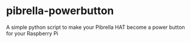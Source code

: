 # pibrella-powerbutton
A simple python script to make your Pibrella HAT become a power button for your Raspberry Pi
